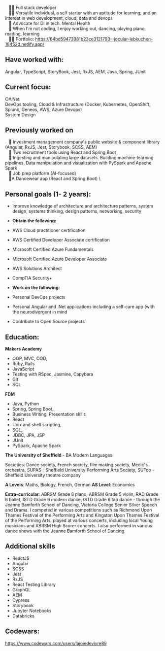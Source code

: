 


&nbsp;&nbsp;&nbsp;👩‍💻&nbsp;Full stack developer \
&nbsp;&nbsp;&nbsp;👩‍💻&nbsp;Versatile individual, a self starter with an aptitude for learning, and an interest in web development, cloud, data and devops\
&nbsp;&nbsp;&nbsp;💚&nbsp;Advocate for DI in tech. Mental Health \
&nbsp;&nbsp;&nbsp;💃&nbsp;When I'm not coding, I enjoy working out, dancing, playing piano, reading, learning \
&nbsp;&nbsp;&nbsp;🐱‍💻&nbsp;Portfolio: https://64bd59473981b23ce3121793--jocular-lebkuchen-18452d.netlify.app/

## Have worked with:
Angular, TypeScript, StoryBook, Jest,  RxJS, AEM, Java, Spring, JUnit

## Current focus:
C#.Net \
DevOps tooling, Cloud & Infrastructure (Docker, Kubernetes, OpenShift, Splunk, Geneos, AWS, Azure Devops)\
System Design

## Previously worked on
&nbsp;&nbsp;&nbsp;💁 Investment management company's public website & component library  (Angular, RxJS, Jest, Storybook, SCSS, AEM) \
&nbsp;&nbsp;&nbsp;💁 Two recruitment tools using React and Spring Boot \
&nbsp;&nbsp;&nbsp;💁 Ingesting and manipulating large datasets. Building machine-learning pipelines. Data manipulation and visualization with PySpark and Apache Spark\
&nbsp;&nbsp;&nbsp;💁 Job prep platform (AI-focused) \
&nbsp;&nbsp;&nbsp;💃A Dancewear app (React and Spring Boot) \


## Personal goals (1- 2 years):

* Improve knowledge of architecture and architecture patterns, system design, systems thinking, design patterns, networking, security

  
* **Obtain the following:**
* AWS Cloud practitioner certification
* AWS Certified Developer Associate certification
* Microsoft Certified Azure Fundamentals
* Microsoft Certified Azure Developer Associate
* AWS Solutions Architect
* CompTIA Security+


  
* **Work on the following:**
* Personal DevOps projects 
* Personal Angular and .Net applications including a self-care app (with the neurodivergent in mind 
* Contribute to Open Source projects

## Education:

**Makers Academy**

* OOP, MVC, OOD, 
* Ruby, Rails
* JavaScript
* Testing with RSpec, Jasmine, Capybara
* Git 
* SQL

**FDM**
* Java, Python
* Spring, Spring Boot, 
* Business Writing, Presentation skills
* React
* Unix and shell scripting, 
* SQL, 
* JDBC, JPA, JSP
* JUnit
* PySpark, Apache Spark


**The University of Sheffield** - BA Modern Languages

Societies: Dance society, French society, film making society, Medic's orchestra, SUPAS - Sheffield University Performing Arts Society, SUTco - Sheffield University 
theatre company

**A Levels**: Maths, Biology, French, German
**AS Level**: Economics

**Extra-curricular**:
ABRSM Grade 8 piano, ABRSM Grade 5 violin, RAD Grade 6 ballet, ISTD Grade 6 modern dance, ISTD Grade 6 tap dance - through the Jeanne Bamforth School of Dancing, Victoria 
College Senior Silver Speech and Drama. I competed in various competitions such as Richmond Upon Thames Festival of the Performing Arts and Kingston Upon Thames Festival of
the Performing Arts, played at various concerts, including local Young musicians and ABRSM High Scorer concerts. I also performed in various dance shows with the Jeanne Bamforth
School of Dancing.

## Additional skills

* ReactJS
* Angular
* SCSS
* Jest
* RxJS
* React Testing Library
* GraphQL
* AEM
* Cypress
* Storybook
* Jupyter Notebooks
* Databricks
  
## Codewars: 

https://www.codewars.com/users/lajoiedevivre89
